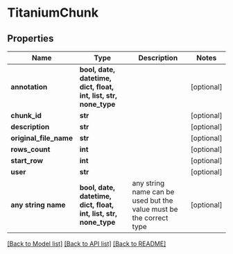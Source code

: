 # TitaniumChunk


## Properties
Name | Type | Description | Notes
------------ | ------------- | ------------- | -------------
**annotation** | **bool, date, datetime, dict, float, int, list, str, none_type** |  | [optional] 
**chunk_id** | **str** |  | [optional] 
**description** | **str** |  | [optional] 
**original_file_name** | **str** |  | [optional] 
**rows_count** | **int** |  | [optional] 
**start_row** | **int** |  | [optional] 
**user** | **str** |  | [optional] 
**any string name** | **bool, date, datetime, dict, float, int, list, str, none_type** | any string name can be used but the value must be the correct type | [optional]

[[Back to Model list]](../README.md#documentation-for-models) [[Back to API list]](../README.md#documentation-for-api-endpoints) [[Back to README]](../README.md)


